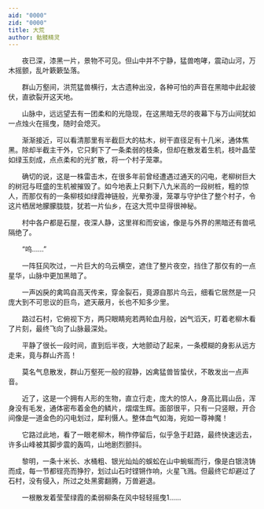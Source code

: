 ```yaml
---
aid: "0000"
zid: "0000"
title: 大荒
author: 骷髅精灵
---
```


　　夜已深，漆黑一片，景物不可见。但山中并不宁静，猛兽咆哮，震动山河，万木摇颤，乱叶簌簌坠落。

　　群山万壑间，洪荒猛兽横行，太古遗种出没，各种可怕的声音在黑暗中此起彼伏，直欲裂开这天地。

　　山脉中，远远望去有一团柔和的光隐现，在这黑暗无尽的夜幕下与万山间犹如一点烛火在摇曳，随时会熄灭。

　　渐渐接近，可以看清那里有半截巨大的枯木，树干直径足有十几米，通体焦黑。除却半截主干外，它只剩下了一条柔弱的枝条，但却在散发着生机，枝叶晶莹如绿玉刻成，点点柔和的光扩散，将一个村子笼罩。

　　确切的说，这是一株雷击木，在很多年前曾经遭遇过通天的闪电，老柳树巨大的树冠与旺盛的生机被摧毁了。如今地表上只剩下八九米高的一段树桩，粗的惊人，而那仅有的一条柳枝如绿霞神链般，光晕弥漫，笼罩与守护住了整个村子，令这片栖居地朦朦胧胧，犹若一片仙乡，在这大荒中显得很神秘。

　　村中各户都是石屋，夜深人静，这里祥和而安谧，像是与外界的黑暗还有兽吼隔绝了。

　　“呜……”

　　一阵狂风吹过，一片巨大的乌云横空，遮住了整片夜空，挡住了那仅有的一点星华，山脉中更加黑暗了。

　　一声凶戾的禽鸣自高天传来，穿金裂石，竟源自那片乌云，细看它居然是一只庞大到不可思议的巨鸟，遮天蔽月，长也不知多少里。

　　路过石村，它俯视下方，两只眼睛宛若两轮血月般，凶气滔天，盯着老柳木看了片刻，最终飞向了山脉最深处。

　　平静了很长一段时间，直到后半夜，大地颤动了起来，一条模糊的身影从远方走来，竟与群山齐高！

　　莫名气息散发，群山万壑死一般的寂静，凶禽猛兽皆蛰伏，不敢发出一点声音。

　　近了，这是一个拥有人形的生物，直立行走，庞大的惊人，身高比肩山岳，浑身没有毛发，通体密布着金色的鳞片，熠熠生辉。面部很平，只有一只竖眼，开合间像是一道金色的闪电划过，犀利慑人。整体血气如海，宛如一尊神魔！

　　它路过此地，看了一眼老柳木，稍作停留后，似乎急于赶路，最终快速远去，许多山峰被其脚步震的轰鸣，山地剧烈颤抖。

　　黎明，一条十米长、水桶粗、银光灿灿的蜈蚣在山中蜿蜒而行，像是白银浇铸而成，每一节都锃亮而狰狞，划过山石时铿锵作响，火星飞溅。但最终它却避过了石村，没有侵入，所过之处黑雾翻腾，万兽避退。

　　一根散发着莹莹绿霞的柔弱柳条在风中轻轻摇曳1……




